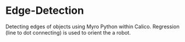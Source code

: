 # Edge-Detection
Detecting edges of objects using Myro Python within Calico.
Regression (line to dot connecting) is used to orient the a robot.
